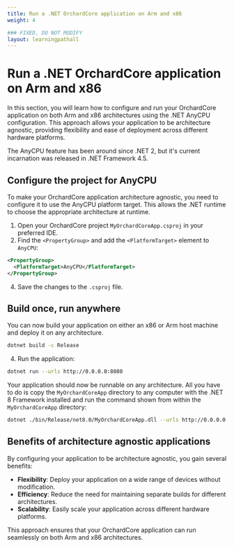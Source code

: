 ```yaml
---
title: Run a .NET OrchardCore application on Arm and x86
weight: 4

### FIXED, DO NOT MODIFY
layout: learningpathall
---
```


# Run a .NET OrchardCore application on Arm and x86

In this section, you will learn how to configure and run your OrchardCore application on both Arm and x86 architectures using the .NET AnyCPU configuration. This approach allows your application to be architecture agnostic, providing flexibility and ease of deployment across different hardware platforms.

The AnyCPU feature has been around since .NET 2, but it's current incarnation was released in .NET Framework 4.5.

## Configure the project for AnyCPU

To make your OrchardCore application architecture agnostic, you need to configure it to use the AnyCPU platform target. This allows the .NET runtime to choose the appropriate architecture at runtime.

1. Open your OrchardCore project `MyOrchardCoreApp.csproj` in your preferred IDE.
2. Find the `<PropertyGroup>` and add the `<PlatformTarget>` element to `AnyCPU`:

```xml
<PropertyGroup>
  <PlatformTarget>AnyCPU</PlatformTarget>
</PropertyGroup>
```

4. Save the changes to the `.csproj` file.

## Build once, run anywhere

You can now build your application on either an x86 or Arm host machine and deploy it on any architecture. 

```bash
dotnet build -c Release
```

4. Run the application:

```bash
dotnet run --urls http://0.0.0.0:8080
```

Your application should now be runnable on any architecture. All you have to do is copy the `MyOrchardCoreApp` directory to any computer with the .NET 8 Framework installed and run the command shown from within the `MyOrchardCoreApp` directory:

```bash
dotnet ./bin/Release/net8.0/MyOrchardCoreApp.dll --urls http://0.0.0.0:8080
```

## Benefits of architecture agnostic applications

By configuring your application to be architecture agnostic, you gain several benefits:

- **Flexibility**: Deploy your application on a wide range of devices without modification.
- **Efficiency**: Reduce the need for maintaining separate builds for different architectures.
- **Scalability**: Easily scale your application across different hardware platforms.

This approach ensures that your OrchardCore application can run seamlessly on both Arm and x86 architectures.
